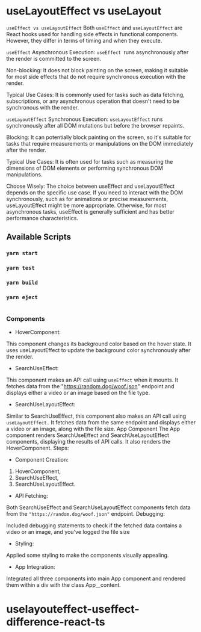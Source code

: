 # useLayoutEffect vs useLayout

`useEffect vs useLayoutEffect`
Both `useEffect` and `useLayoutEffect` are React hooks used for handling side effects in functional components. However, they differ in terms of timing and when they execute.

`useEffect`
Asynchronous Execution: `useEffect `runs asynchronously after the render is committed to the screen.

Non-blocking: It does not block painting on the screen, making it suitable for most side effects that do not require synchronous execution with the render.

Typical Use Cases: It is commonly used for tasks such as data fetching, subscriptions, or any asynchronous operation that doesn't need to be synchronous with the render.

`useLayoutEffect`
Synchronous Execution: `useLayoutEffect` runs synchronously after all DOM mutations but before the browser repaints.

Blocking: It can potentially block painting on the screen, so it's suitable for tasks that require measurements or manipulations on the DOM immediately after the render.

Typical Use Cases: It is often used for tasks such as measuring the dimensions of DOM elements or performing synchronous DOM manipulations.


Choose Wisely: The choice between useEffect and useLayoutEffect depends on the specific use case. If you need to interact with the DOM synchronously, such as for animations or precise measurements, useLayoutEffect might be more appropriate. Otherwise, for most asynchronous tasks, useEffect is generally sufficient and has better performance characteristics.


## Available Scripts

### `yarn start`

### `yarn test`

### `yarn build`

### `yarn eject`

# 


### Components

- HoverComponent:

This component changes its background color based on the hover state. It uses useLayoutEffect to update the background color synchronously after the render.

- SearchUseEffect:

This component makes an API call using `useEffect` when it mounts. It fetches data from the "https://random.dog/woof.json" endpoint and displays either a video or an image based on the file type.

- SearchUseLayoutEffect:

Similar to SearchUseEffect, this component also makes an API call using `useLayoutEffect.` It fetches data from the same endpoint and displays either a video or an image, along with the file size.
App Component
The App component renders SearchUseEffect and SearchUseLayoutEffect components, displaying the results of API calls.
It also renders the HoverComponent.
Steps:

- Component Creation:
1. HoverComponent, 
2. SearchUseEffect, 
3. SearchUseLayoutEffect.


- API Fetching:

Both SearchUseEffect and SearchUseLayoutEffect components fetch data from the `"https://random.dog/woof.json"` endpoint.
Debugging:

Included debugging statements to check if the fetched data contains a video or an image, and you've logged the file size

- Styling:

Applied some styling to make the components visually appealing.

- App Integration:

Integrated all three components into main App component and rendered them within a div with the class App__content.


# uselayouteffect-useffect-difference-react-ts
